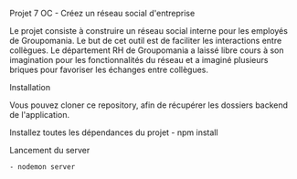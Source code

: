Projet 7 OC - Créez un réseau social d'entreprise

Le projet consiste à construire un réseau social interne pour les employés de Groupomania. Le
but de cet outil est de faciliter les interactions entre collègues. Le département RH de
Groupomania a laissé libre cours à son imagination pour les fonctionnalités du réseau et a
imaginé plusieurs briques pour favoriser les échanges entre collègues.


Installation

Vous pouvez cloner ce repository, afin de récupérer les dossiers backend de l'application.

 Installez toutes les dépendances du projet
    - npm install

Lancement du server

    - nodemon server
